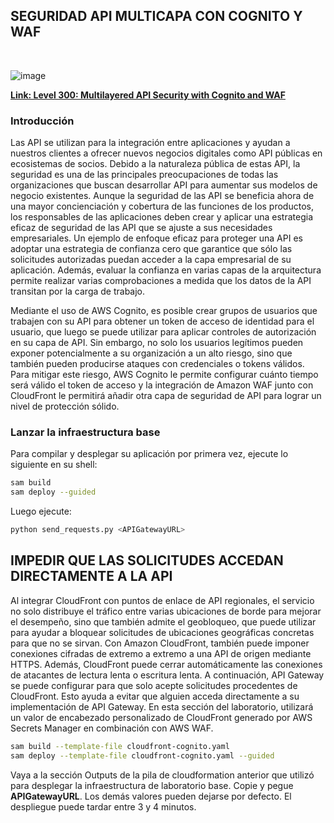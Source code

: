 ## SEGURIDAD API MULTICAPA CON COGNITO Y WAF

<br>

![image](https://wellarchitectedlabs.com/Security/300_Multilayered_API_Security_with_Cognito_and_WAF/Images/section3/section3-security_enhanced_architecture.png)

**[Link: Level 300: Multilayered API Security with Cognito and WAF](https://wellarchitectedlabs.com/security/300_labs/300_multilayered_api_security_with_cognito_and_waf/)**

### Introducción
Las API se utilizan para la integración entre aplicaciones y ayudan a nuestros clientes a ofrecer nuevos negocios digitales como API públicas en ecosistemas de socios. Debido a la naturaleza pública de estas API, la seguridad es una de las principales preocupaciones de todas las organizaciones que buscan desarrollar API para aumentar sus modelos de negocio existentes. Aunque la seguridad de las API se beneficia ahora de una mayor concienciación y cobertura de las funciones de los productos, los responsables de las aplicaciones deben crear y aplicar una estrategia eficaz de seguridad de las API que se ajuste a sus necesidades empresariales. Un ejemplo de enfoque eficaz para proteger una API es adoptar una estrategia de confianza cero que garantice que sólo las solicitudes autorizadas puedan acceder a la capa empresarial de su aplicación. Además, evaluar la confianza en varias capas de la arquitectura permite realizar varias comprobaciones a medida que los datos de la API transitan por la carga de trabajo.

Mediante el uso de AWS Cognito, es posible crear grupos de usuarios que trabajen con su API para obtener un token de acceso de identidad para el usuario, que luego se puede utilizar para aplicar controles de autorización en su capa de API. Sin embargo, no solo los usuarios legítimos pueden exponer potencialmente a su organización a un alto riesgo, sino que también pueden producirse ataques con credenciales o tokens válidos. Para mitigar este riesgo, AWS Cognito le permite configurar cuánto tiempo será válido el token de acceso y la integración de Amazon WAF junto con CloudFront le permitirá añadir otra capa de seguridad de API para lograr un nivel de protección sólido.

### Lanzar la infraestructura base

Para compilar y desplegar su aplicación por primera vez, ejecute lo siguiente en su shell:

```bash
sam build
sam deploy --guided
```

Luego ejecute:

```bash
python send_requests.py <APIGatewayURL>
```

## IMPEDIR QUE LAS SOLICITUDES ACCEDAN DIRECTAMENTE A LA API

Al integrar CloudFront con puntos de enlace de API regionales, el servicio no solo distribuye el tráfico entre varias ubicaciones de borde para mejorar el desempeño, sino que también admite el geobloqueo, que puede utilizar para ayudar a bloquear solicitudes de ubicaciones geográficas concretas para que no se sirvan. Con Amazon CloudFront, también puede imponer conexiones cifradas de extremo a extremo a una API de origen mediante HTTPS. Además, CloudFront puede cerrar automáticamente las conexiones de atacantes de lectura lenta o escritura lenta. A continuación, API Gateway se puede configurar para que solo acepte solicitudes procedentes de CloudFront. Esto ayuda a evitar que alguien acceda directamente a su implementación de API Gateway. En esta sección del laboratorio, utilizará un valor de encabezado personalizado de CloudFront generado por AWS Secrets Manager en combinación con AWS WAF.

```bash
sam build --template-file cloudfront-cognito.yaml
sam deploy --template-file cloudfront-cognito.yaml --guided
```

Vaya a la sección Outputs de la pila de cloudformation anterior que utilizó para desplegar la infraestructura de laboratorio base. Copie y pegue **APIGatewayURL**. Los demás valores pueden dejarse por defecto. El despliegue puede tardar entre 3 y 4 minutos.
